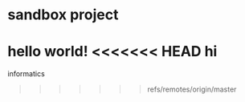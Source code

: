 # sandbox project
hello world!
<<<<<<< HEAD
hi
=======
informatics
>>>>>>> refs/remotes/origin/master
